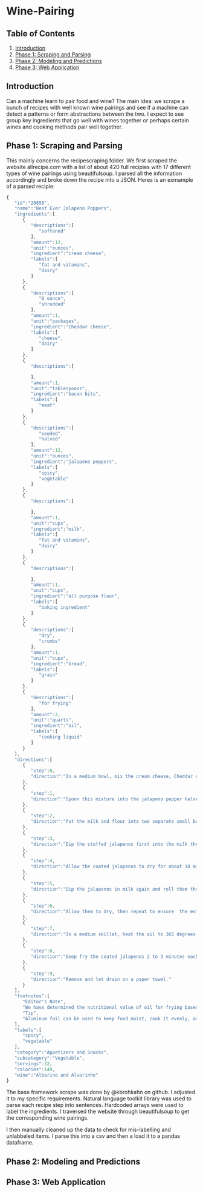 # Wine-Pairing
## Table of Contents
1. [Introduction](#introduction)
2. [Phase 1: Scraping and Parsing](#paragraph1)
3. [Phase 2: Modeling and Predictions](#paragraph2)
4. [Phase 3: Web Application](#p3)

## Introduction <a name="introduction"></a>
Can a machine learn to pair food and wine?
The main idea: we scrape a bunch of recipes with well known wine pairings and see if a machine can detect a patterns or form abstractions between the two. I expect to see group key ingredients that go well with wines together or perhaps certain wines and cooking methods pair well together. 

## Phase 1: Scraping and Parsing <a name="paragraph1"></a>
This mainly concerns the recipescraping folder.
We first scraped the website allrecipe.com with a list of about 420 full recipies with 17 different types of wine pairings using beautifulsoup. I parsed all the information accordingly and broke down the recipe into a JSON. Heres is an exmample of a parsed recipie: 

```javascript
{
   "id":"20858",
   "name":"Best Ever Jalapeno Poppers",
   "ingredients":[
      {
         "descriptions":[
            "softened"
         ],
         "amount":12,
         "unit":"ounces",
         "ingredient":"cream cheese",
         "labels":[
            "fat and vitamins",
            "dairy"
         ]
      },
      {
         "descriptions":[
            "8 ounce",
            "shredded"
         ],
         "amount":1,
         "unit":"packages",
         "ingredient":"Cheddar cheese",
         "labels":[
            "cheese",
            "dairy"
         ]
      },
      {
         "descriptions":[

         ],
         "amount":1,
         "unit":"tablespoons",
         "ingredient":"bacon bits",
         "labels":[
            "meat"
         ]
      },
      {
         "descriptions":[
            "seeded",
            "halved"
         ],
         "amount":12,
         "unit":"ounces",
         "ingredient":"jalapeno peppers",
         "labels":[
            "spicy",
            "vegetable"
         ]
      },
      {
         "descriptions":[

         ],
         "amount":1,
         "unit":"cups",
         "ingredient":"milk",
         "labels":[
            "fat and vitamins",
            "dairy"
         ]
      },
      {
         "descriptions":[

         ],
         "amount":1,
         "unit":"cups",
         "ingredient":"all purpose flour",
         "labels":[
            "baking ingredient"
         ]
      },
      {
         "descriptions":[
            "dry",
            "crumbs"
         ],
         "amount":1,
         "unit":"cups",
         "ingredient":"bread",
         "labels":[
            "grain"
         ]
      },
      {
         "descriptions":[
            "for frying"
         ],
         "amount":2,
         "unit":"quarts",
         "ingredient":"oil",
         "labels":[
            "cooking liquid"
         ]
      }
   ],
   "directions":[
      {
         "step":0,
         "direction":"In a medium bowl, mix the cream cheese, Cheddar cheese and bacon bits."
      },
      {
         "step":1,
         "direction":"Spoon this mixture into the jalapeno pepper halves."
      },
      {
         "step":2,
         "direction":"Put the milk and flour into two separate small bowls."
      },
      {
         "step":3,
         "direction":"Dip the stuffed jalapenos first into the milk then into the flour, making sure they are well coated with each."
      },
      {
         "step":4,
         "direction":"Allow the coated jalapenos to dry for about 10 minutes."
      },
      {
         "step":5,
         "direction":"Dip the jalapenos in milk again and roll them through the breadcrumbs."
      },
      {
         "step":6,
         "direction":"Allow them to dry, then repeat to ensure  the entire surface of the jalapeno is coated."
      },
      {
         "step":7,
         "direction":"In a medium skillet, heat the oil to 365 degrees F ( 180 degrees C)."
      },
      {
         "step":8,
         "direction":"Deep fry the coated jalapenos 2 to 3 minutes each, until golden brown."
      },
      {
         "step":9,
         "direction":"Remove and let drain on a paper towel."
      }
   ],
   "footnotes":[
      "Editor's Note",
      "We have determined the nutritional value of oil for frying based on a retention value of 10% after cooking. The exact amount may vary depending on cook time and temperature, ingredient density, and the specific type of oil used.",
      "Tip",
      "Aluminum foil can be used to keep food moist, cook it evenly, and make clean-up easier."
   ],
   "labels":[
      "spicy",
      "vegetable"
   ],
   "category":"Appetizers and Snacks",
   "subcategory":"Vegetable",
   "servings":32,
   "calories":149,
   "wine":"Albarino and Alvarinho"
}
```

The base framework scrape was done by @kbrohkahn on github. I adjusted it to my specific requirements. Natural language toolkit library was used to parse each recipe step into sentences. Hardcoded arrays were used to label the ingredients. I traversed the website through beautifulsoup to get the corresponding wine pairings. 

I then manually cleaned up the data to check for mis-labelling and unlabbeled items. I parse this into a csv and then a load it to a pandas dataframe. 

## Phase 2: Modeling and Predictions <a name="paragraph2"></a>


## Phase 3: Web Application <a name="p3"></a>



